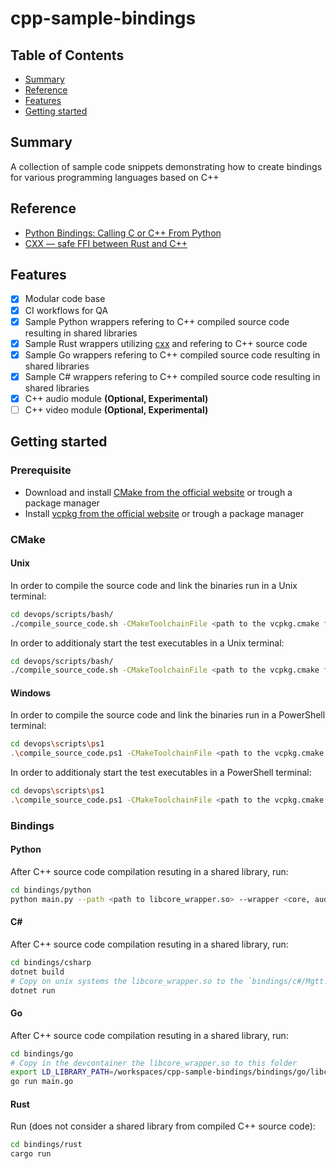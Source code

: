 # cpp-sample-bindings

## Table of Contents

+ [Summary](#summary)
+ [Reference](#reference)
+ [Features](#features)
+ [Getting started](#getting-started)

## Summary

A collection of sample code snippets demonstrating how to create bindings for various programming languages based on C++

## Reference

- [Python Bindings: Calling C or C++ From Python](https://realpython.com/python-bindings-overview/)
- [CXX — safe FFI between Rust and C++](https://crates.io/crates/cxx)

## Features

- [x] Modular code base
- [x] CI workflows for QA
- [x] Sample Python wrappers refering to C++ compiled source code resulting in shared libraries 
- [x] Sample Rust wrappers utilizing [cxx](https://crates.io/crates/cxx) and refering to C++ source code
- [x] Sample Go wrappers refering to C++ compiled source code resulting in shared libraries 
- [x] Sample C# wrappers refering to C++ compiled source code resulting in shared libraries
- [x] C++ audio module **(Optional, Experimental)**
- [ ] C++ video module **(Optional, Experimental)**

## Getting started

### Prerequisite

- Download and install [CMake from the official website](https://cmake.org/download/)  or trough a package manager
- Install [vcpkg from the official website](https://vcpkg.io/en/getting-started.html) or trough a package manager

### CMake

#### Unix

In order to compile the source code and link the binaries run in a Unix terminal:

```sh
cd devops/scripts/bash/
./compile_source_code.sh -CMakeToolchainFile <path to the vcpkg.cmake file>
```

In order to additionaly start the test executables in a Unix terminal: 

```sh
cd devops/scripts/bash/
./compile_source_code.sh -CMakeToolchainFile <path to the vcpkg.cmake file> -RunTests
```

#### Windows

In order to compile the source code and link the binaries run in a PowerShell terminal:

```sh
cd devops\scripts\ps1
.\compile_source_code.ps1 -CMakeToolchainFile <path to the vcpkg.cmake file>
```

In order to additionaly start the test executables in a PowerShell terminal: 

```sh
cd devops\scripts\ps1
.\compile_source_code.ps1 -CMakeToolchainFile <path to the vcpkg.cmake file> -RunTests
```

### Bindings

#### Python 

After C++ source code compilation resuting in a shared library, run:

```sh
cd bindings/python
python main.py --path <path to libcore_wrapper.so> --wrapper <core, audio> --audio_file_path <path to audio file if wrapper option 'audio' is selected>
```

#### C#

After C++ source code compilation resuting in a shared library, run:

```sh
cd bindings/csharp
dotnet build
# Copy on unix systems the libcore_wrapper.so to the `bindings/c#/Mgtt.CoreWrapper/bin/Debug/net8.0` folder
dotnet run
```

#### Go

After C++ source code compilation resuting in a shared library, run:

```sh
cd bindings/go
# Copy in the devcontainer the libcore_wrapper.so to this folder
export LD_LIBRARY_PATH=/workspaces/cpp-sample-bindings/bindings/go/libcore_wrapper.so:$LD_LIBRARY_PATH
go run main.go
```

#### Rust

Run (does not consider a shared library from compiled C++ source code):

```sh
cd bindings/rust
cargo run
```

